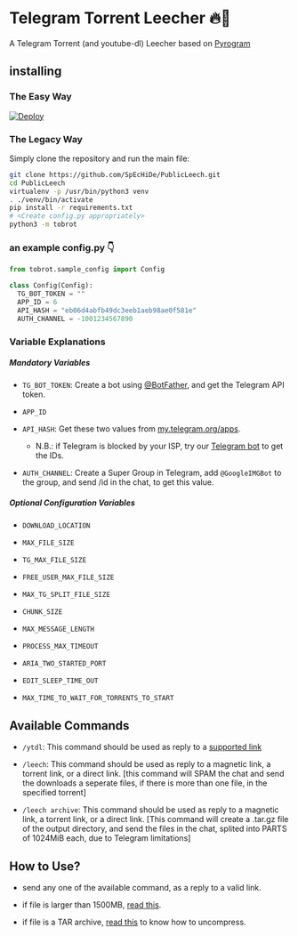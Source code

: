 # Telegram Torrent Leecher 🔥🤖

A Telegram Torrent (and youtube-dl) Leecher based on [Pyrogram](https://github.com/pyrogram/pyrogram)

## installing

### The Easy Way

[![Deploy](https://www.herokucdn.com/deploy/button.svg)](https://heroku.com/deploy)

### The Legacy Way
Simply clone the repository and run the main file:

```sh
git clone https://github.com/SpEcHiDe/PublicLeech.git
cd PublicLeech
virtualenv -p /usr/bin/python3 venv
. ./venv/bin/activate
pip install -r requirements.txt
# <Create config.py appropriately>
python3 -m tobrot
```

### an example config.py 👇
```py
from tobrot.sample_config import Config

class Config(Config):
  TG_BOT_TOKEN = ""
  APP_ID = 6
  API_HASH = "eb06d4abfb49dc3eeb1aeb98ae0f581e"
  AUTH_CHANNEL = -1001234567890
```

### Variable Explanations

##### Mandatory Variables

* `TG_BOT_TOKEN`: Create a bot using [@BotFather](https://telegram.dog/BotFather), and get the Telegram API token.

* `APP_ID`
* `API_HASH`: Get these two values from [my.telegram.org/apps](https://my.telegram.org/apps).
  * N.B.: if Telegram is blocked by your ISP, try our [Telegram bot](https://telegram.dog/UseTGXBot) to get the IDs.

* `AUTH_CHANNEL`: Create a Super Group in Telegram, add `@GoogleIMGBot` to the group, and send /id in the chat, to get this value.

##### Optional Configuration Variables

* `DOWNLOAD_LOCATION`

* `MAX_FILE_SIZE`

* `TG_MAX_FILE_SIZE`

* `FREE_USER_MAX_FILE_SIZE`

* `MAX_TG_SPLIT_FILE_SIZE`

* `CHUNK_SIZE`

* `MAX_MESSAGE_LENGTH`

* `PROCESS_MAX_TIMEOUT`

* `ARIA_TWO_STARTED_PORT`

* `EDIT_SLEEP_TIME_OUT`

* `MAX_TIME_TO_WAIT_FOR_TORRENTS_TO_START`


## Available Commands

* `/ytdl`: This command should be used as reply to a [supported link](https://ytdl-org.github.io/youtube-dl/supportedsites.html)

* `/leech`: This command should be used as reply to a magnetic link, a torrent link, or a direct link. [this command will SPAM the chat and send the downloads a seperate files, if there is more than one file, in the specified torrent]

* `/leech archive`: This command should be used as reply to a magnetic link, a torrent link, or a direct link. [This command will create a .tar.gz file of the output directory, and send the files in the chat, splited into PARTS of 1024MiB each, due to Telegram limitations]


## How to Use?

* send any one of the available command, as a reply to a valid link.

* if file is larger than 1500MB, [read this](https://t.me/c/1434259219/113).

* if file is a TAR archive, [read this](https://t.me/c/1434259219/104) to know how to uncompress.
